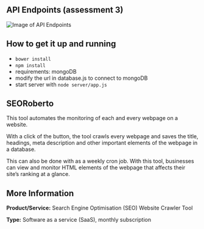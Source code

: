 ## API Endpoints (assessment 3)
![Image of API Endpoints](http://i.imgur.com/WGdqJ0B.png)

## How to get it up and running
* `bower install`
* `npm install`
* requirements: mongoDB
* modify the url in database.js to connect to mongoDB 
* start server with `node server/app.js`

## SEORoberto
This tool automates the monitoring of each and every webpage on a website. 

With a click of the button, the tool crawls every webpage and saves the title, headings, meta description and other important elements of the webpage in a database. 

This can also be done with as a weekly cron job. With this tool, businesses can view and monitor HTML elements of the webpage that affects their site’s ranking at a glance.

## More Information
**Product/Service:** Search Engine Optimisation (SEO) Website Crawler Tool 

**Type:** Software as a service (SaaS), monthly subscription
